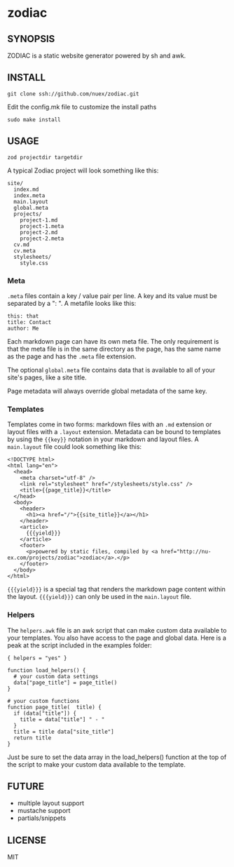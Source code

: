 # zodiac

## SYNOPSIS

ZODIAC is a static website generator powered by sh and awk.

## INSTALL

    git clone ssh://github.com/nuex/zodiac.git
    
Edit the config.mk file to customize the install paths

    sudo make install

## USAGE

    zod projectdir targetdir

A typical Zodiac project will look something like this:

    site/
      index.md
      index.meta
      main.layout
      global.meta
      projects/
        project-1.md
        project-1.meta
        project-2.md
        project-2.meta
      cv.md
      cv.meta
      stylesheets/
        style.css

### Meta

`.meta` files contain a key / value pair per line. A key and its value must be separated by a ": ". A metafile looks like this:

    this: that
    title: Contact
    author: Me

Each markdown page can have its own meta file. The only requirement is that the meta file is in the same directory as the page, has the same name as the page and has the `.meta` file extension.

The optional `global.meta` file contains data that is available to all of your site's pages, like a site title.

Page metadata will always override global metadata of the same key.

### Templates

Templates come in two forms: markdown files with an `.md` extension or layout files with a `.layout` extension. Metadata can be bound to templates by using the `{{key}}` notation in your markdown and layout files. A `main.layout` file could look something like this:

    <!DOCTYPE html>
    <html lang="en">
      <head>
        <meta charset="utf-8" />
        <link rel="stylesheet" href="/stylesheets/style.css" />
        <title>{{page_title}}</title>
      </head>
      <body>
        <header>
          <h1><a href="/">{{site_title}}</a></h1>
        </header>
        <article>
          {{{yield}}}
        </article>
        <footer>
          <p>powered by static files, compiled by <a href="http://nu-ex.com/projects/zodiac">zodiac</a>.</p>
        </footer>
      </body>
    </html>

`{{{yield}}}` is a special tag that renders the markdown page content within the layout. `{{{yield}}}` can only be used in the `main.layout` file.

### Helpers

The `helpers.awk` file is an awk script that can make custom data available to your templates. You also have access to the page and global data. Here is a peak at the script included in the examples folder:

    { helpers = "yes" }

    function load_helpers() {
      # your custom data settings
      data["page_title"] = page_title()
    }

    # your custom functions
    function page_title(  title) {
      if (data["title"]) {
        title = data["title"] " - "
      }
      title = title data["site_title"]
      return title
    }

Just be sure to set the data array in the load_helpers() function at the top of the script to make your custom data available to the template.

## FUTURE

- multiple layout support
- mustache support
- partials/snippets

## LICENSE

MIT
